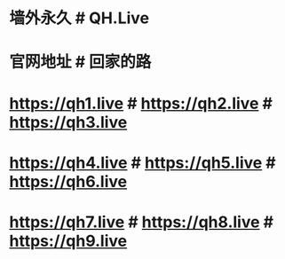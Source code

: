 # 墙外永久 # QH.Live
# 官网地址 # 回家的路
# https://qh1.live # https://qh2.live # https://qh3.live
# https://qh4.live # https://qh5.live # https://qh6.live
# https://qh7.live # https://qh8.live # https://qh9.live
